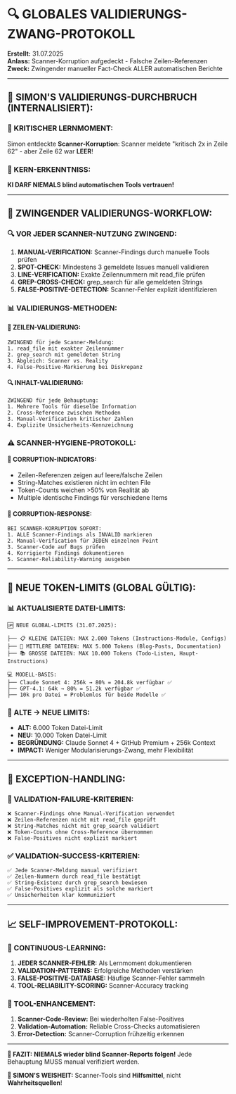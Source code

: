 # 🔍 GLOBALES VALIDIERUNGS-ZWANG-PROTOKOLL

**Erstellt:** 31.07.2025  
**Anlass:** Scanner-Korruption aufgedeckt - Falsche Zeilen-Referenzen  
**Zweck:** Zwingender manueller Fact-Check ALLER automatischen Berichte

---

## 🚨 **SIMON'S VALIDIERUNGS-DURCHBRUCH (INTERNALISIERT):**

### **📍 KRITISCHER LERNMOMENT:**

Simon entdeckte **Scanner-Korruption**: Scanner meldete "kritisch 2x in Zeile 62" - aber Zeile 62 war **LEER**!

### **🎯 KERN-ERKENNTNISS:**

**KI DARF NIEMALS blind automatischen Tools vertrauen!**

---

## 🔧 **ZWINGENDER VALIDIERUNGS-WORKFLOW:**

### **🔍 VOR JEDER SCANNER-NUTZUNG ZWINGEND:**

1. **MANUAL-VERIFICATION:** Scanner-Findings durch manuelle Tools prüfen
2. **SPOT-CHECK:** Mindestens 3 gemeldete Issues manuell validieren
3. **LINE-VERIFICATION:** Exakte Zeilennummern mit read_file prüfen
4. **GREP-CROSS-CHECK:** grep_search für alle gemeldeten Strings
5. **FALSE-POSITIVE-DETECTION:** Scanner-Fehler explizit identifizieren

### **📊 VALIDIERUNGS-METHODEN:**

#### **🎯 ZEILEN-VALIDIERUNG:**

```
ZWINGEND für jede Scanner-Meldung:
1. read_file mit exakter Zeilennummer
2. grep_search mit gemeldeten String
3. Abgleich: Scanner vs. Reality
4. False-Positive-Markierung bei Diskrepanz
```

#### **🔍 INHALT-VALIDIERUNG:**

```
ZWINGEND für jede Behauptung:
1. Mehrere Tools für dieselbe Information
2. Cross-Reference zwischen Methoden
3. Manual-Verification kritischer Zahlen
4. Explizite Unsicherheits-Kennzeichnung
```

### **⚠️ SCANNER-HYGIENE-PROTOKOLL:**

#### **🚨 CORRUPTION-INDICATORS:**

- Zeilen-Referenzen zeigen auf leere/falsche Zeilen
- String-Matches existieren nicht im echten File
- Token-Counts weichen >50% von Realität ab
- Multiple identische Findings für verschiedene Items

#### **🔧 CORRUPTION-RESPONSE:**

```
BEI SCANNER-KORRUPTION SOFORT:
1. ALLE Scanner-Findings als INVALID markieren
2. Manual-Verification für JEDEN einzelnen Point
3. Scanner-Code auf Bugs prüfen
4. Korrigierte Findings dokumentieren
5. Scanner-Reliability-Warning ausgeben
```

---

## 🎯 **NEUE TOKEN-LIMITS (GLOBAL GÜLTIG):**

### **📊 AKTUALISIERTE DATEI-LIMITS:**

```
🆙 NEUE GLOBAL-LIMITS (31.07.2025):

├── 📋 KLEINE DATEIEN: MAX 2.000 Tokens (Instructions-Module, Configs)
├── 📄 MITTLERE DATEIEN: MAX 5.000 Tokens (Blog-Posts, Documentation)
├── 📚 GROSSE DATEIEN: MAX 10.000 Tokens (Todo-Listen, Haupt-Instructions)

💻 MODELL-BASIS:
├── Claude Sonnet 4: 256k → 80% = 204.8k verfügbar ✅
├── GPT-4.1: 64k → 80% = 51.2k verfügbar ✅
├── 10k pro Datei = Problemlos für beide Modelle ✅
```

### **🔄 ALTE → NEUE LIMITS:**

- **ALT:** 6.000 Token Datei-Limit
- **NEU:** 10.000 Token Datei-Limit
- **BEGRÜNDUNG:** Claude Sonnet 4 + GitHub Premium + 256k Context
- **IMPACT:** Weniger Modularisierungs-Zwang, mehr Flexibilität

---

## 🚨 **EXCEPTION-HANDLING:**

### **🛑 VALIDATION-FAILURE-KRITERIEN:**

```
❌ Scanner-Findings ohne Manual-Verification verwendet
❌ Zeilen-Referenzen nicht mit read_file geprüft
❌ String-Matches nicht mit grep_search validiert
❌ Token-Counts ohne Cross-Reference übernommen
❌ False-Positives nicht explizit markiert
```

### **✅ VALIDATION-SUCCESS-KRITERIEN:**

```
✅ Jede Scanner-Meldung manual verifiziert
✅ Zeilen-Nummern durch read_file bestätigt
✅ String-Existenz durch grep_search bewiesen
✅ False-Positives explizit als solche markiert
✅ Unsicherheiten klar kommuniziert
```

---

## 📈 **SELF-IMPROVEMENT-PROTOKOLL:**

### **🧠 CONTINUOUS-LEARNING:**

1. **JEDER SCANNER-FEHLER:** Als Lernmoment dokumentieren
2. **VALIDATION-PATTERNS:** Erfolgreiche Methoden verstärken
3. **FALSE-POSITIVE-DATABASE:** Häufige Scanner-Fehler sammeln
4. **TOOL-RELIABILITY-SCORING:** Scanner-Accuracy tracking

### **🔄 TOOL-ENHANCEMENT:**

1. **Scanner-Code-Review:** Bei wiederholten False-Positives
2. **Validation-Automation:** Reliable Cross-Checks automatisieren
3. **Error-Detection:** Scanner-Corruption frühzeitig erkennen

---

**🎯 FAZIT:** **NIEMALS wieder blind Scanner-Reports folgen!** Jede Behauptung MUSS manual verifiziert werden.

**🧠 SIMON'S WEISHEIT:** Scanner-Tools sind **Hilfsmittel**, nicht **Wahrheitsquellen**!
